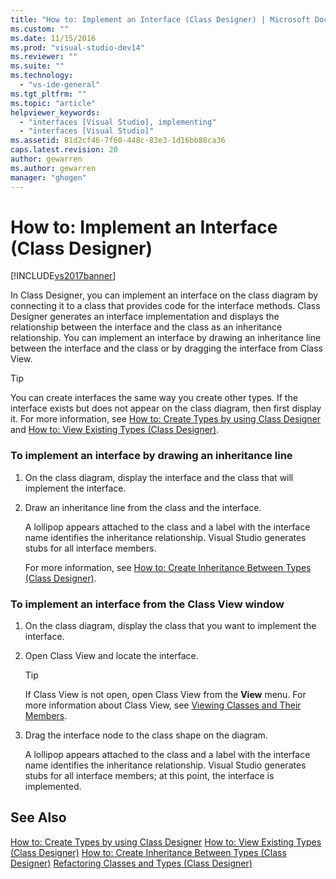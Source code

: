 ```yaml
---
title: "How to: Implement an Interface (Class Designer) | Microsoft Docs"
ms.custom: ""
ms.date: 11/15/2016
ms.prod: "visual-studio-dev14"
ms.reviewer: ""
ms.suite: ""
ms.technology:
  - "vs-ide-general"
ms.tgt_pltfrm: ""
ms.topic: "article"
helpviewer_keywords:
  - "interfaces [Visual Studio], implementing"
  - "interfaces [Visual Studio]"
ms.assetid: 81d2cf46-7f60-448c-83e3-1d16bb88ca36
caps.latest.revision: 20
author: gewarren
ms.author: gewarren
manager: "ghogen"
---
```

# How to: Implement an Interface (Class Designer)
[!INCLUDE[vs2017banner](../includes/vs2017banner.md)]

In Class Designer, you can implement an interface on the class diagram by connecting it to a class that provides code for the interface methods. Class Designer generates an interface implementation and displays the relationship between the interface and the class as an inheritance relationship. You can implement an interface by drawing an inheritance line between the interface and the class or by dragging the interface from Class View.

> [!TIP]
>  You can create interfaces the same way you create other types. If the interface exists but does not appear on the class diagram, then first display it. For more information, see [How to: Create Types by using Class Designer](../ide/how-to-create-types-by-using-class-designer.md) and [How to: View Existing Types (Class Designer)](../ide/how-to-view-existing-types-class-designer.md).

### To implement an interface by drawing an inheritance line

1. On the class diagram, display the interface and the class that will implement the interface.

2. Draw an inheritance line from the class and the interface.

    A lollipop appears attached to the class and a label with the interface name identifies the inheritance relationship. Visual Studio generates stubs for all interface members.

   For more information, see [How to: Create Inheritance Between Types (Class Designer)](../ide/how-to-create-inheritance-between-types-class-designer.md).

### To implement an interface from the Class View window

1.  On the class diagram, display the class that you want to implement the interface.

2.  Open Class View and locate the interface.

    > [!TIP]
    >  If Class View is not open, open Class View from the **View** menu. For more information about Class View, see [Viewing Classes and Their Members](http://msdn.microsoft.com/71e9e8f3-261a-4e0c-87bf-5ec48b8bf333).

3.  Drag the interface node to the class shape on the diagram.

     A lollipop appears attached to the class and a label with the interface name identifies the inheritance relationship. Visual Studio generates stubs for all interface members; at this point, the interface is implemented.

## See Also
 [How to: Create Types by using Class Designer](../ide/how-to-create-types-by-using-class-designer.md)
 [How to: View Existing Types (Class Designer)](../ide/how-to-view-existing-types-class-designer.md)
 [How to: Create Inheritance Between Types (Class Designer)](../ide/how-to-create-inheritance-between-types-class-designer.md)
 [Refactoring Classes and Types (Class Designer)](../ide/refactoring-classes-and-types-class-designer.md)
